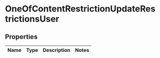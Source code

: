 # OneOfContentRestrictionUpdateRestrictionsUser

## Properties
Name | Type | Description | Notes
------------ | ------------- | ------------- | -------------

